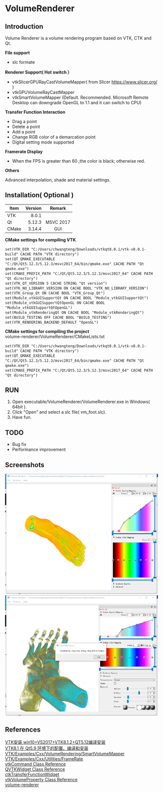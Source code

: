 # VolumeRenderer

## Introduction
Volume Renderer is a volume rendering program based on VTK, CTK and Qt.

**File support**
- slc formate

**Renderer Support( Hot switch ）**
- vtkSlicerGPURayCastVolumeMapper( from Slicer https://www.slicer.org/ )
- vtkGPUVolumeRayCastMapper
- vtkSmartVolumeMapper (Default. Recommended. Microsoft Remote Desktop can downgrade OpenGL to 1.1 and it can switch to CPU)

**Transfer Function Interaction**
- Drag a point
- Delete a point
- Add a point
- Change RGB color of a demarcation point
- Digital setting mode supported

**Framerate Display**
- When the FPS is greater than 60 ,the color is black; otherwise red.

**Others**

Advanced interpolation, shade and material settings.

## Installation( Optional )
| Item        | Version   |  Remark   |
| --------   | -----:  | :----:  |
| VTK      | 8.0.1   |        |
| Qt        |   5.12.3   |   MSVC 2017   |
| CMake        |   3.14.4   |   GUI   |

**CMake settings for compiling VTK**
```shell
set(VTK_DIR "C:/Users/chwangteng/Downloads/vtkqt8.0.1/vtk-v8.0.1-build" CACHE PATH "VTK directory") 
set(QT_QMAKE_EXECUTABLE "C:/Qt/Qt5.12.3/5.12.3/msvc2017_64/bin/qmake.exe" CACHE PATH "Qt qmake.exe") 
set(CMAKE_PREFIX_PATH "C:/Qt/Qt5.12.3/5.12.3/msvc2017_64" CACHE PATH "Qt directory")
set(VTK_QT_VERSION 5 CACHE STRING "Qt version") 
set(VTK_NO_LIBRARY_VERSION ON CACHE BOOL "VTK_NO_LIBRARY_VERSION") 
set(VTK_Group_Qt ON CACHE BOOL "VTK_Group_Qt") 
set(Module_vtkGUISupportQt ON CACHE BOOL "Module_vtkGUISupportQt") 
set(Module_vtkGUISupportQtOpenGL ON CACHE BOOL "Module_vtkGUISupportQtOpenGL") 
set(Module_vtkRenderingQt ON CACHE BOOL "Module_vtkRenderingQt") 
set(BUILD_TESTING OFF CACHE BOOL "BUILD_TESTING") 
set(VTK_RENDERING_BACKEND_DEFAULT "OpenGL")
```
**CMake settings for compiling the project**  
volume-renderer/VolumeRenderer/CMakeLists.txt  
```shell
set(VTK_DIR "C:/Users/chwangteng/Downloads/vtkqt8.0.1/vtk-v8.0.1-build" CACHE PATH "VTK directory")
set(QT_QMAKE_EXECUTABLE "C:/Qt/Qt5.12.3/5.12.3/msvc2017_64/bin/qmake.exe" CACHE PATH "Qt qmake.exe")
set(CMAKE_PREFIX_PATH "C:/Qt/Qt5.12.3/5.12.3/msvc2017_64" CACHE PATH "Qt directory")
```
## RUN
1. Open executable/VolumeRenderer/VolumeRenderer.exe in Windows( 64bit ).
2. Click "Open" and select a slc file( vm_foot.slc).
3. Have fun.

## TODO
- Bug fix
- Performance improvement
## Screenshots
![图片无法加载](https://raw.githubusercontent.com/chwangteng/VolumeRenderer/master/Demo/Screenshots/1.png) 
![图片无法加载](https://raw.githubusercontent.com/chwangteng/VolumeRenderer/master/Demo/Screenshots/2.png) 
## References
[VTK安装 win10+VS2017+VTK8.1.2+QT5.12编译安装](https://blog.csdn.net/qq_33766108/article/details/84431032)  
[VTK8.1 在 Qt5.9 环境下的配置、编译和安装](https://blog.csdn.net/jepco1/article/details/80628026#commentsedit)  
[VTK/Examples/Cxx/VolumeRendering/SmartVolumeMapper](https://vtk.org/Wiki/VTK/Examples/Cxx/VolumeRendering/SmartVolumeMapper)  
[VTK/Examples/Cxx/Utilities/FrameRate](https://vtk.org/Wiki/VTK/Examples/Cxx/Utilities/FrameRate)  
[vtkCommand Class Reference](https://vtk.org/doc/nightly/html/classvtkCommand.html)  
[QVTKWidget Class Reference](https://vtk.org/doc/nightly/html/classQVTKWidget.html)  
[ctkTransferFunctionWidget](http://www.commontk.org/index.php/Documentation/ctkTransferFunctionWidget)  
[vtkVolumeProperty Class Reference](https://vtk.org/doc/nightly/html/classvtkVolumeProperty.html)  
[volume-renderer](https://bitbucket.org/lsz/volume-renderer/src/default/)  
